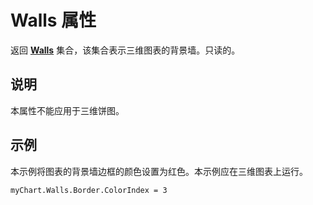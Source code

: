 
# Walls 属性

返回 **[Walls](97c3a312-abf1-9da7-cbff-8e48737bf499.md)** 集合，该集合表示三维图表的背景墙。只读的。


## 说明

本属性不能应用于三维饼图。


## 示例

本示例将图表的背景墙边框的颜色设置为红色。本示例应在三维图表上运行。


```
myChart.Walls.Border.ColorIndex = 3
```

